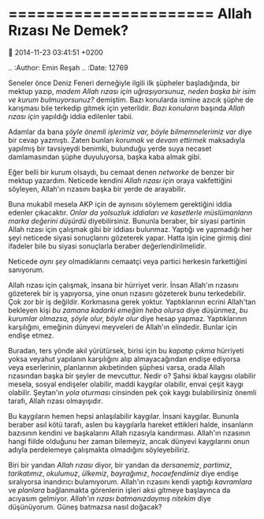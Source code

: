 ======================
Allah Rızası Ne Demek?
======================

:date: 2014-11-23 03:41:51 +0200

.. :Author: Emin Reşah
.. :Date:   12769

Seneler önce Deniz Feneri derneğiyle ilgili ilk şüpheler başladığında,
bir mektup yazıp, *madem Allah rızası için uğraşıyorsunuz, neden başka
bir isim ve kurum bulmuyorsunuz?* demiştim. Bazı konularda ismine azıcık
şüphe de karışması bile terkedip gitmek için yeterlidir. *Bazı
konuların* başında *Allah rızası için* yapıldığı iddia edilenler tabii.

Adamlar da bana *şöyle önemli işlerimiz var, böyle bilmemnelerimiz var*
diye bir cevap yazmıştı. Zaten bunları *korumak ve devam ettirmek*
maksadıyla yapılmış bir tavsiyeydi benimki, bulunduğu yerde suya necaset
damlamasından şüphe duyuluyorsa, başka kaba almak gibi.

Eğer belli bir kurum olsaydı, bu cemaat denen *networke* de benzer bir
mektup yazardım. Neticede kendini *Allah rızası için* oraya vakfettiğini
söyleyen, Allah'ın rızasını başka bir yerde de arayabilir.

Buna mukabil mesela AKP için de aynısını söylemem gerektiğini iddia
edenler çıkacaktır. *Onlar da yolsuzluk iddiaları ve kasetlerle
müslümanların marka değerini düşürdü* diyebilirsiniz. Bununla beraber,
bir siyasi partinin Allah rızası için çalışmak gibi bir iddiası
bulunmaz. Yaptığı ve yapmadığı her şeyi neticede siyasi sonuçlarını
gözeterek yapar. Hatta işin içine girmiş dini ifadeler bile bu siyasi
sonuçlarla beraber değerlendirilmelidir.

Neticede *aynı şey* olmadıklarını cemaatçi veya partici herkesin
farkettiğini sanıyorum.

Allah rızası için çalışmak, insana bir hürriyet verir. İnsan Allah'ın
rızasını gözeterek bir iş yapıyorsa, yine onun rızasını gözeterek bunu
terkedebilir. Çok zor bir iş değildir. Korkmasına gerek yoktur.
Yaptıklarının ecrini Allah'tan bekleyen kişi *bu zamana kadarki emeğim
heba olursa* diye düşünmez, *bu kurumlar olmazsa, şöyle olur, böyle
olur* diye hesap yapmaz. Yaptıklarının karşılığını, emeğinin dünyevi
meyveleri de Allah'ın elindedir. Bunlar için endişe etmez.

Buradan, ters yönde akıl yürütürsek, birisi için bu *kapatıp çıkma*
hürriyeti yoksa veyahut yapılanın karşılığını alıp almayacağından endişe
ediyorsa veya eserlerinin, planlarının akıbetinden şüphesi varsa, orada
Allah rızasından başka bir şeyler de mevcuttur. Nedir o? Şahsi ikbal
kaygısı olabilir mesela, sosyal endişeler olabilir, maddi kaygılar
olabilir, envai çeşit kaygı olabilir. Şeytan'ın *yola oturması*
cinsinden pek çok kaygı bulabilirsiniz önemli tarafı, Allah rızası
olmayışıdır.

Bu kaygıların hemen hepsi anlaşılabilir kaygılar. İnsani kaygılar.
Bununla beraber asıl kötü tarafı, aslen bu kaygılarla hareket ettikleri
halde, insanların bazısının kendini ve başkalarını Allah rızasıyla
kandırması. Allah'ın rızasının hangi fiilde olduğunu her zaman
bilemeyiz, ancak dünyevi kaygılarını onun adıyla perdelemeye çalışmakta
olmadığını söyleyebiliriz.

Biri bir yandan *Allah rızası* diyor, bir yandan da *dersanemiz*,
*partimiz*, *tarikatımız*, *okulumuz*, *ülkemiz*, *bayrağımız*,
*hocaefendimiz* diye endişe sıralıyorsa inandırıcı bulamıyorum. Allah'ın
rızasını kendi yaptığı *kavramlara* ve *planlara* bağlanmakta görenlerin
işleri aksi gitmeye başlayınca da acıyasım gelmiyor. *Allah'ın rızası
batmanızdaymış nitekim* diye düşünüyorum. Güneş batmazsa nasıl doğacak?
